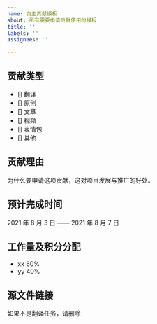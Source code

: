 ```yaml
---
name: 自主贡献模板
about: 所有需要申请贡献使用的模板
title: ''
labels: ''
assignees: ''

---
```


## 贡献类型
- [] 翻译
- [] 原创
- [] 文章
- [] 视频
- [] 表情包
- [] 其他

## 贡献理由
为什么要申请这项贡献，这对项目发展与推广的好处。

## 预计完成时间
2021 年 8 月 3 日 —— 2021 年 8 月 7 日

## 工作量及积分分配
- xx 60%
- yy 40%

## 源文件链接
如果不是翻译任务，请删除
